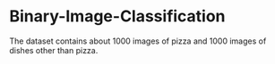 # Binary-Image-Classification
The dataset contains about 1000 images of pizza and 1000 images of dishes other than pizza.
